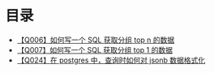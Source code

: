 # 目录
+ [【Q006】如何写一个 SQL 获取分组 top n 的数据](7.html)
+ [【Q007】如何写一个 SQL 获取分组 top 1 的数据 ](8.html)
+ [【Q024】在 postgres 中，查询时如何对 jsonb 数据格式化](25.html)
